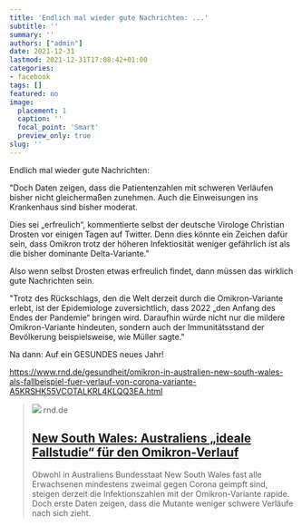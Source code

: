 ```yaml
---
title: 'Endlich mal wieder gute Nachrichten: ...'
subtitle: ''
summary: ''
authors: ["admin"]
date: 2021-12-31
lastmod: 2021-12-31T17:08:42+01:00
categories:
- facebook
tags: []
featured: no
image:
  placement: 1
  caption: ''
  focal_point: 'Smart'
  preview_only: true
slug: ''
---
```

Endlich mal wieder gute Nachrichten:

"Doch Daten zeigen, dass die Patientenzahlen mit schweren Verläufen bisher nicht gleichermaßen zunehmen. Auch die Einweisungen ins Krankenhaus sind bisher moderat.

Dies sei „erfreulich“, kommentierte selbst der deutsche Virologe Christian Drosten vor einigen Tagen auf Twitter. Denn dies könnte ein Zeichen dafür sein, dass Omikron trotz der höheren Infektiosität weniger gefährlich ist als die bisher dominante Delta-Variante."

Also wenn selbst Drosten etwas erfreulich findet, dann müssen das wirklich gute Nachrichten sein. 

"Trotz des Rückschlags, den die Welt derzeit durch die Omikron-Variante erlebt, ist der Epidemiologe zuversichtlich, dass 2022 „den Anfang des Endes der Pandemie“ bringen wird. Daraufhin würde nicht nur die mildere Omikron-Variante hindeuten, sondern auch der Immunitätsstand der Bevölkerung beispielsweise, wie Müller sagte."

Na dann: Auf ein GESUNDES neues Jahr!

https://www.rnd.de/gesundheit/omikron-in-australien-new-south-wales-als-fallbeispiel-fuer-verlauf-von-corona-variante-A5KRSHK55VCOTALKRL4KLQQ3EA.html
> [![](https://www.rnd.de/resizer/zHqKDtY2UkWvXrYKs0Z9Rpf_sDw=/1200x675/filters:quality(70)/cloudfront-eu-central-1.images.arcpublishing.com/madsack/BXYNU4PDPBCZZIT7K62DVME7NY.jpg)](https://www.rnd.de/gesundheit/omikron-in-australien-new-south-wales-als-fallbeispiel-fuer-verlauf-von-corona-variante-A5KRSHK55VCOTALKRL4KLQQ3EA.html)
> rnd.de
> ## [New South Wales: Australiens „ideale Fallstudie“ für den Omikron-Verlauf](https://www.rnd.de/gesundheit/omikron-in-australien-new-south-wales-als-fallbeispiel-fuer-verlauf-von-corona-variante-A5KRSHK55VCOTALKRL4KLQQ3EA.html)
>
>Obwohl in Australiens Bundesstaat New South Wales fast alle Erwachsenen mindestens zweimal gegen Corona geimpft sind, steigen derzeit die Infektionszahlen mit der Omikron-Variante rapide. Doch erste Daten zeigen, dass die Mutante weniger schwere Verläufe nach sich zieht.  

